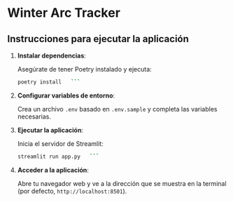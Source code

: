 # Winter Arc Tracker

## Instrucciones para ejecutar la aplicación

1. **Instalar dependencias**:

   Asegúrate de tener Poetry instalado y ejecuta:
   ```bash
   poetry install   ```

2. **Configurar variables de entorno**:

   Crea un archivo `.env` basado en `.env.sample` y completa las variables necesarias.

3. **Ejecutar la aplicación**:

   Inicia el servidor de Streamlit:
   ```bash
   streamlit run app.py   ```

4. **Acceder a la aplicación**:

   Abre tu navegador web y ve a la dirección que se muestra en la terminal (por defecto, `http://localhost:8501`).